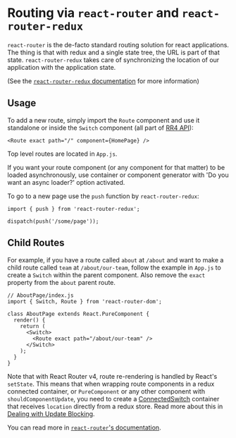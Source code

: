 # Routing via `react-router` and `react-router-redux`

`react-router` is the de-facto standard routing solution for react applications.
The thing is that with redux and a single state tree, the URL is part of that
state. `react-router-redux` takes care of synchronizing the location of our
application with the application state.

(See the [`react-router-redux` documentation](https://github.com/ReactTraining/react-router/tree/master/packages/react-router-redux)
for more information)

## Usage

To add a new route, simply import the `Route` component and use it standalone or inside the `Switch` component (all part of [RR4 API](https://reacttraining.com/react-router/web/api)):

```JS
<Route exact path="/" component={HomePage} />
```

Top level routes are located in `App.js`.

If you want your route component (or any component for that matter) to be loaded asynchronously, use container or component generator with 'Do you want an async loader?' option activated.

To go to a new page use the `push` function by `react-router-redux`:

```JS
import { push } from 'react-router-redux';

dispatch(push('/some/page'));
```

## Child Routes

For example, if you have a route called `about` at `/about` and want to make a child route called `team` at `/about/our-team`, follow the example
in `App.js` to create a `Switch` within the parent component. Also remove the `exact` property from the `about` parent route.

```JS
// AboutPage/index.js
import { Switch, Route } from 'react-router-dom';

class AboutPage extends React.PureComponent {
  render() {
    return (
      <Switch>
        <Route exact path="/about/our-team" />
      </Switch>
    );
  }
}
```

Note that with React Router v4, route re-rendering is handled by React's `setState`. This
means that when wrapping route components in a redux connected container, or `PureComponent` or any other component with
`shouldComponentUpdate`, you need to create a [ConnectedSwitch](https://github.com/ReactTraining/react-router/issues/5072#issuecomment-310184271)
container that receives `location` directly from a redux store. Read more about this in
[Dealing with Update Blocking](https://reacttraining.com/react-router/web/guides/dealing-with-update-blocking).

You can read more in [`react-router`'s documentation](https://reacttraining.com/react-router/web/api).

